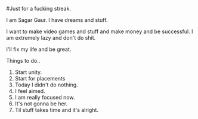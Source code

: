 #Just for a fucking streak.

I am Sagar Gaur. I have dreams and stuff.

I want to make video games and stuff and make money and be successful. 
I am extremely lazy and don't do shit.


I'll fix my life and be great.

Things to do.. 
1. Start unity. 
2. Start for placements 
3. Today I didn't do nothing. 
4. I feel aimed. 
5. I am really focused now. 
6. It's not gonna be her. 
7. Til stuff takes time and it's alright. 
